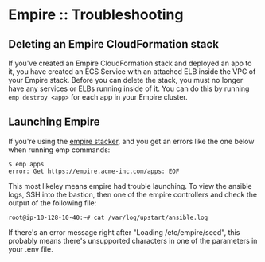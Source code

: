 # Empire :: Troubleshooting

## Deleting an Empire CloudFormation stack

If you've created an Empire CloudFormation stack and deployed an app to it, you have created an ECS Service with an attached ELB inside the VPC of your Empire stack. Before you can delete the stack, you must no longer have any services or ELBs running inside of it. You can do this by running `emp destroy <app>` for each app in your Empire cluster.

## Launching Empire

If you're using the [empire stacker](https://github.com/remind101/stacker/tree/master/conf/empire), and you get an errors like the one below when running emp commands:
```
$ emp apps
error: Get https://empire.acme-inc.com/apps: EOF
```

This most likeley means empire had trouble launching.
To view the ansible logs, SSH into the bastion, then one of the empire controllers and check the output of the following file:
```
root@ip-10-128-10-40:~# cat /var/log/upstart/ansible.log
```
If there's an error message right after "Loading /etc/empire/seed", this probably means there's unsupported characters in one of the parameters in your .env file.
